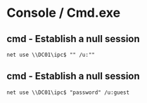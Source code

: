 # Console / Cmd.exe

## cmd - Establish a null session
```
net use \\DC01\ipc$ "" /u:""
```

## cmd - Establish a null session
```
net use \\DC01\ipc$ "password" /u:guest
```
